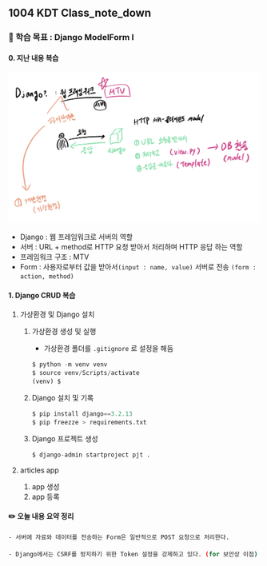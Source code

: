 ## 1004 KDT Class_note_down

### 🎯 학습 목표 : Django ModelForm I

#### 0. 지난 내용 복습

![1004](221004.assets/1004.jpg)

- Django : 웹 프레임워크로 서버의 역할
- 서버 : URL + method로 HTTP 요청 받아서 처리하며 HTTP 응답 하는 역할
- 프레임워크 구조  : MTV
- Form : 사용자로부터 값을 받아서`(input : name, value)` 서버로 전송 `(form : action, method)` 



#### 1. Django CRUD 복습

1. 가상환경 및 Django 설치

   1. 가상환경 생성 및 실행

      - 가상환경 폴더를 `.gitignore` 로 설정을 해둠

      ```python
      $ python -m venv venv
      $ source venv/Scripts/activate
      (venv) $
      ```

   2. Django 설치 및 기록

      ```python
      $ pip install django==3.2.13
      $ pip freezze > requirements.txt
      ```

   3. Django 프로젝트 생성

      ```python
      $ django-admin startproject pjt .
      ```



2. articles app
   1. app 생성
   2. app 등록





#### ✏️ 오늘 내용 요약 정리

```bash
- 서버에 자료와 데이터를 전송하는 Form은 일반적으로 POST 요청으로 처리한다.

- Django에서는 CSRF를 방지하기 위한 Token 설정을 강제하고 있다. (for 보안상 이점)
```

